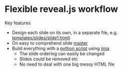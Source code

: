 # Flexible reveal.js workflow

Key features

* Design each slide on its own, in a separate file, e.g. [templates/slides/slide1.html](templates/slides/slide1.html))
* On easy to comprehend slide [master](templates/master.html)
* Build everything with a [python script](build.py) using [jinja](http://jinja.pocoo.org)
    * The slide ordering can easily be changed
    * Slides could be removed etc
    * No need to deal with one big messy HTML file
